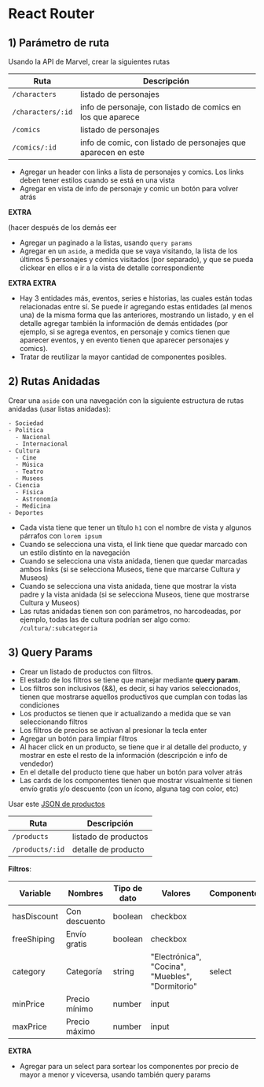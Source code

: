 # React Router

## 1) Parámetro de ruta

Usando la API de Marvel, crear la siguientes rutas

|Ruta|Descripción
|---|---|
| `/characters`     |listado de personajes
| `/characters/:id` | info de personaje, con listado de comics en los que aparece
| `/comics`     |listado de personajes
| `/comics/:id` | info de comic, con listado de personajes que aparecen en este

- Agregar un header con links a lista de personajes y comics. Los links deben tener estilos cuando se está en una vista
- Agregar en vista de info de personaje y comic un botón para volver atrás

**EXTRA**

(hacer después de los demás eer

- Agregar un paginado a la listas, usando `query params`
- Agregar en un `aside`, a medida que se vaya visitando, la lista de los últimos 5 personajes y cómics visitados (por separado), y que se pueda clickear en ellos e ir a la vista de detalle correspondiente

**EXTRA EXTRA**

- Hay 3 entidades más, eventos, series e historias, las cuales están todas relacionadas entre sí. Se puede ir agregando estas entidades (al menos una) de la misma forma que las anteriores, mostrando un listado, y en el detalle agregar también la información de demás entidades (por ejemplo, si se agrega eventos, en personaje y comics tienen que aparecer eventos, y en evento tienen que aparecer personajes y comics). 
- Tratar de reutilizar la mayor cantidad de componentes posibles.

## 2) Rutas Anidadas

Crear una `aside` con una navegación con la siguiente estructura de rutas anidadas (usar listas anidadas):

```
- Sociedad
- Política
  - Nacional
  - Internacional
- Cultura
  - Cine
  - Música
  - Teatro
  - Museos
- Ciencia
  - Física
  - Astronomía
  - Medicina
- Deportes  
```

- Cada vista tiene que tener un título `h1` con el nombre de vista y algunos párrafos con `lorem ipsum`
- Cuando se selecciona una vista, el link tiene que quedar marcado con un estilo distinto en la navegación
- Cuando se selecciona una vista anidada, tienen que quedar marcadas ambos links (si se selecciona Museos, tiene que marcarse Cultura y Museos)
- Cuando se selecciona una vista anidada, tiene que mostrar la vista padre y la vista anidada (si se selecciona Museos, tiene que mostrarse Cultura y Museos)
- Las rutas anidadas tienen son con parámetros, no harcodeadas, por ejemplo, todas las de cultura podrían ser algo como: `/cultura/:subcategoria`


## 3) Query Params

- Crear un listado de productos con filtros. 
- El estado de los filtros se tiene que manejar mediante **query param**.
- Los filtros son inclusivos (&&), es decir, si hay varios seleccionados, tienen que mostrarse aquellos productivos que cumplan con todas las condiciones
- Los productos se tienen que ir actualizando a medida que se van seleccionando filtros
- Los filtros de precios se activan al presionar la tecla enter
- Agregar un botón para limpiar filtros
- Al hacer click en un producto, se tiene que ir al detalle del producto, y mostrar en este el resto de la información (descripción e info de vendedor)
- En el detalle del producto tiene que haber un botón para volver atrás
- Las cards de los componentes tienen que mostrar visualmente si tienen envío gratis y/o descuento (con un ícono, alguna tag con color, etc)

Usar este [JSON de productos](https://next.json-generator.com/api/json/get/N1-jRJ1kY)

|Ruta|Descripción
|---|---|
| `/products`     |listado de productos
| `/products/:id`     |detalle de producto

**Filtros**:

|Variable|Nombres|Tipo de dato|Valores|Componente|
|---|---|---|---|---|
|hasDiscount|Con descuento|boolean|checkbox
|freeShiping|Envío gratis|boolean|checkbox
|category|Categoría|string|"Electrónica", "Cocina", "Muebles", "Dormitorio"|select
|minPrice|Precio mínimo|number|input
|maxPrice|Precio máximo|number|input

**EXTRA**

- Agregar para un select para sortear los componentes por precio de mayor a menor y viceversa, usando también query params


